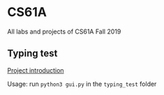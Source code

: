 # CS61A
All labs and projects of CS61A Fall 2019

## Typing test
[Project introduction](https://cs61a.org/proj/typing_test/)

Usage: run `python3 gui.py` in the `typing_test` folder

